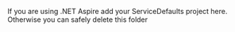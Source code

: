 If you are using .NET Aspire add your ServiceDefaults project here.
Otherwise you can safely delete this folder